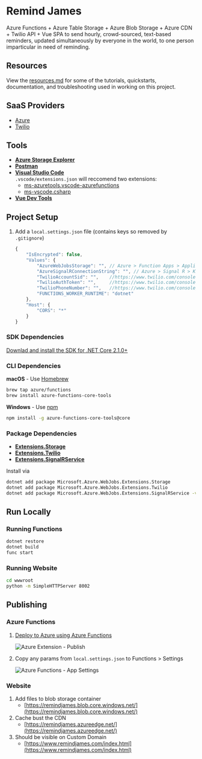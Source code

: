 # Remind James

Azure Functions + Azure Table Storage + Azure Blob Storage + Azure CDN + Twilio API + Vue SPA to send hourly, crowd-sourced, text-based reminders, updated simultaneously by everyone in the world, to one person imparticular in need of reminding.

## Resources

View the [resources.md](https://github.com/KyleMit/RemindJames/blob/master/resources.md) for some of the tutorials, quickstarts, documentation, and troubleshooting used in working on this project.

## SaaS Providers

* [Azure](https://portal.azure.com/)
* [Twilio](https://www.twilio.com/console/)

## Tools

* [**Azure Storage Explorer**](https://azure.microsoft.com/en-us/features/storage-explorer/)
* [**Postman**](https://www.getpostman.com/)
* [**Visual Studio Code**](https://code.visualstudio.com/)  
 `.vscode/extensions.json` will reccomend two extensions:  
  * [ms-azuretools.vscode-azurefunctions](https://github.com/Microsoft/vscode-azurefunctions)
  * [ms-vscode.csharp](https://github.com/OmniSharp/omnisharp-vscode)
* [**Vue Dev Tools**](https://github.com/vuejs/vue-devtools)

## Project Setup

1. Add a `local.settings.json` file (contains keys so removed by `.gitignore`)

    ```js
    {
        "IsEncrypted": false,
        "Values": {
            "AzureWebJobsStorage": "", // Azure > Function Apps > Application Settings
            "AzureSignalRConnectionString": "", // Azure > Signal R > Keys
            "TwilioAccountSid": "",    //https://www.twilio.com/console
            "TwilioAuthToken": "",     //https://www.twilio.com/console
            "TwilioPhoneNumber": "",   //https://www.twilio.com/console/phone-numbers/incoming
            "FUNCTIONS_WORKER_RUNTIME": "dotnet"
        },
        "Host": {
            "CORS": "*"
        }
    }
    ```

### SDK Dependencies

[Downlad and install the SDK for .NET Core 2.1.0+](https://www.microsoft.com/net/download/dotnet-core/2.1)

### CLI Dependencies

**macOS** - Use [Homebrew](https://brew.sh/)

```bash
brew tap azure/functions
brew install azure-functions-core-tools
```

**Windows** - Use [npm](https://nodejs.org/en/)

```bash
npm install -g azure-functions-core-tools@core
```

### Package Dependencies

* [**Extensions.Storage**](https://www.nuget.org/packages/Microsoft.Azure.WebJobs.Extensions.Storage)
* [**Extensions.Twilio**](https://www.nuget.org/packages/Microsoft.Azure.WebJobs.Extensions.Twilio)
* [**Extensions.SignalRService**](https://www.nuget.org/packages/Microsoft.Azure.WebJobs.Extensions.SignalRService)

Install via

```bash
dotnet add package Microsoft.Azure.WebJobs.Extensions.Storage
dotnet add package Microsoft.Azure.WebJobs.Extensions.Twilio
dotnet add package Microsoft.Azure.WebJobs.Extensions.SignalRService -v 1.0.0-preview1-10025
```

## Run Locally

### Running Functions

```bash
dotnet restore
dotnet build
func start
```

### Running Website

```bash
cd wwwroot
python -m SimpleHTTPServer 8002
```

## Publishing

### Azure Functions

1. [Deploy to Azure using Azure Functions](https://code.visualstudio.com/tutorials/functions-extension/getting-started)  

     ![Azure Extension - Publish](https://i.imgur.com/JmBcCMa.png)
2. Copy any params from `local.settings.json` to Functions > Settings  

    ![Azure Functions - App Settings](https://i.imgur.com/UVHASIj.png)

### Website

1. Add files to blob storage container
   * [https://remindjames.blob.core.windows.net/](https://remindjames.blob.core.windows.net/)
2. Cache bust the CDN
   * [https://remindjames.azureedge.net/](https://remindjames.azureedge.net/)
3. Should be visible on Custom Domain
   * [https://www.remindjames.com/index.html](https://www.remindjames.com/index.html)
